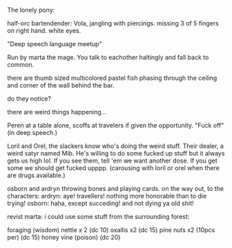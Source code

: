 
The lonely pony:

half-orc bartendender:
Vola, jangling with piercings. missing 3 of 5 fingers on right hand. white eyes. 


"Deep speech language meetup"

Run by marta the mage. You talk to eachother haltingly and fall back to common. 

there are thumb sized multicolored pastel fish phasing through the ceiling and corner of the wall behind the bar.

do they notice?

there are weird things happening...



Peren at a table alone, scoffs at travelers if given the opportunity. "Fuck off" (in deep speech.)

Loril and Orel, the slackers know who's doing the weird stuff. Their dealer, a weird satyr named Mib. He's willing to do some fucked up stuff but it always gets us high lol. If you see them, tell 'em we want another dose. If you get some we should get fucked upppp. (carousing with loril or orel when there are drugs available.)


osborn and ardryn throwing bones and playing cards. on the way out, to the characters:
ardryn: aye! travellers! nothing more honorable than to die trying!
osborn: haha, except succeding! and not dying ya old shit!

revist marta:
i could use some stuff from the surrounding forest:

foraging (wisdom)
nettle x 2 (dc 10)
oxallis x2 (dc 15)
pine nuts x2 (10pcs per) (dc 15)
honey vine (poison) (dc 20)



